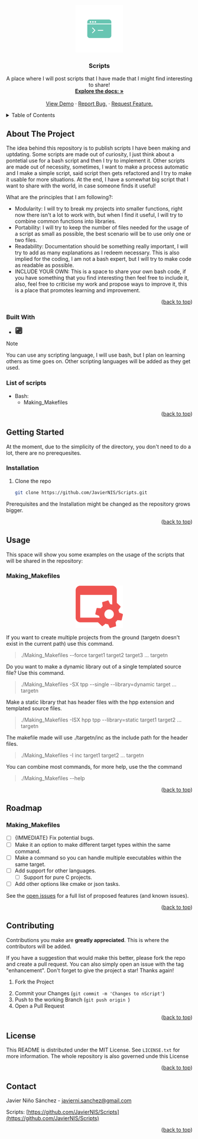 <!-- Improved compatibility of back to top link: See: https://github.com/othneildrew/Best-README-Template/pull/73 -->
<a name="readme-top"></a>
<!--
*** Thanks for checking out the Best-README-Template. If you have a suggestion
*** that would make this better, please fork the repo and create a pull request
*** or simply open an issue with the tag "enhancement".
*** Don't forget to give the project a star!
*** Thanks again! Now go create something AMAZING! :D
-->



<!-- PROJECT SHIELDS -->
<!--
*** I'm using markdown "reference style" links for readability.
*** Reference links are enclosed in brackets [ ] instead of parentheses ( ).
*** See the bottom of this document for the declaration of the reference variables
*** for contributors-url, forks-url, etc. This is an optional, concise syntax you may use.
*** https://www.markdownguide.org/basic-syntax/#reference-style-links
-->
<!--
[![Contributors][contributors-shield]][contributors-url]
[![Forks][forks-shield]][forks-url]
[![Stargazers][stars-shield]][stars-url]
[![Issues][issues-shield]][issues-url]
[![MIT License][license-shield]][license-url]
[![LinkedIn][linkedin-shield]][linkedin-url]
I guess I will enable this if there is any activity
-->


<!-- PROJECT LOGO -->
<br />
<div align="center">
  <a href="https://github.com/JavierNIS/Scripts">
    <img src="images/bash_script_logo.png" width="128" height="128">
  </a>

<h3 align="center">Scripts</h3>

  <p align="center">
    A place where I will post scripts that I have made that I might find interesting to share!
    <br />
    <a href="https://github.com/JavierNIS/Scripts"><strong>Explore the docs: »</strong></a>
    <br />
    <br />
    <a href="https://github.com/JavierNIS/Scripts">View Demo</a>
    ·
    <a href="https://github.com/JavierNIS/Scripts/issues">Report Bug.</a>
    ·
    <a href="https://github.com/JavierNIS/Scripts/issues">Request Feature.</a>
  </p>
</div>



<!-- TABLE OF CONTENTS -->
<details>
  <summary>Table of Contents</summary>
  <ol>
    <li>
      <a href="#about-the-project">About The Project</a>
      <ul>
        <li><a href="#built-with">Built With</a></li>
      </ul>
    </li>
    <li>
      <a href="#getting-started">Getting Started</a>
      <ul>
        <li><a href="#prerequisites">Prerequisites</a></li>
        <li><a href="#installation">Installation</a></li>
      </ul>
    </li>
    <li><a href="#usage">Usage</a></li>
    <li><a href="#roadmap">Roadmap</a></li>
    <li><a href="#contributing">Contributing</a></li>
    <li><a href="#license">License</a></li>
    <li><a href="#contact">Contact</a></li>
    <li><a href="#acknowledgments">Acknowledgments</a></li>
  </ol>
</details>



<!-- ABOUT THE PROJECT -->
## About The Project

The idea behind this repository is to publish scripts I have been making and uptdating. Some scripts are made out of curiosity, I just think about a pontetial use for a bash script and then I try to implement it. Other scripts are made out of necessity, sometimes, I want to make a process automatic and I make a simple script, said script then gets refactored and I try to make it usable for more situations. At the end, I have a somewhat big script that I want to share with the world, in case someone finds it useful!

What are the principles that I am following?:
* Modularity: I will try to break my projects into smaller functions, right now there isn't a lot to work with, but when I find it useful, I will try to combine common functions into libraries.
* Portability: I will try to keep the number of files needed for the usage of a script as small as possible, the best scenario will be to use only one or two files.
* Readability: Documentation should be something really important, I will try to add as many explanations as I redeem necessary. This is also implied for the coding, I am not a bash expert, but I will try to make code as readable as possible.
* INCLUDE YOUR OWN: This is a space to share your own bash code, if you have something that you find interesting then feel free to include it, also, feel free to criticise my work and propose ways to improve it, this is a place that promotes learning and improvement.

<p align="right">(<a href="#readme-top">back to top</a>)</p>



### Built With

* <a href="https://www.gnu.org/software/bash/"><img src="images/terminal_bash.png" height="20" width="20"></a>

>[!NOTE]
>You can use any scripting language, I will use bash, but I plan on learning others as time goes on. Other scripting languages will be added as they get used.

### List of scripts
<!-- A humble start -->
+ Bash:
  * Making_Makefiles

<p align="right">(<a href="#readme-top">back to top</a>)</p>



<!-- GETTING STARTED -->
## Getting Started

At the moment, due to the simplicity of the directory, you don't need to do a lot, there are no prerequesites.
<!--
### Prerequisites

This is an example of how to list things you need to use the software and how to install them.
* npm
  ```sh
  npm install npm@latest -g
  ```
-->
### Installation

1. Clone the repo
   ```sh
   git clone https://github.com/JavierNIS/Scripts.git
   ```

Prerequisites and the Installation might be changed as the repository grows bigger.

<p align="right">(<a href="#readme-top">back to top</a>)</p>



<!-- USAGE EXAMPLES -->
## Usage

This space will show you some examples on the usage of the scripts that will be shared in the repository:

### Making_Makefiles

<div align="center">
  <a href="https://github.com/JavierNIS/Scripts">
    <img src="images/makefile_logo.png" alt="Logo" width="128" height="114">
  </a>
</div>

If you want to create multiple projects from the ground (targetn doesn't exist in the current path) use this command.

>./Making_Makefiles --force target1 target2 target3 ... targetn

Do you want to make a dynamic library out of a single templated source file? Use this command.

>./Making_Makefiles -SX tpp --single --library=dynamic target ... targetn

Make a static library that has header files with the hpp extension and templated source files.

>./Making_Makefiles -ISX hpp tpp --library=static target1 target2 ... targetn

The makefile made will use ./targetn/inc as the include path for the header files.

>./Making_Makefiles -I inc target1 target2 ... targetn

You can combine most commands, for more help, use the the command

>./Making_Makefiles --help

<p align="right">(<a href="#readme-top">back to top</a>)</p>



<!-- ROADMAP -->
## Roadmap

### Making_Makefiles

- [ ] {IMMEDIATE} Fix potential bugs.
- [ ] Make it an option to make different target types within the same command.
- [ ] Make a command so you can handle multiple executables within the same target.
- [ ] Add support for other languages.
    - [ ] Support for pure C projects.
- [ ] Add other options like cmake or json tasks.

See the [open issues](https://github.com/JavierNIS/Scripts/issues) for a full list of proposed features (and known issues).

<p align="right">(<a href="#readme-top">back to top</a>)</p>



<!-- CONTRIBUTING -->
## Contributing

Contributions you make are **greatly appreciated**. This is where the contributors will be added.

If you have a suggestion that would make this better, please fork the repo and create a pull request. You can also simply open an issue with the tag "enhancement".
Don't forget to give the project a star! Thanks again!

1. Fork the Project
<!--2. Create your Feature Branch (`git checkout -b feature/AmazingFeature`)-->
2. Commit your Changes (`git commit -m 'Changes to nScript'`)
3. Push to the working Branch (`git push origin `)
4. Open a Pull Request

<p align="right">(<a href="#readme-top">back to top</a>)</p>



<!-- LICENSE -->
## License

This README is distributed under the MIT License. See `LICENSE.txt` for more information. The whole repository is also governed unde this License

<p align="right">(<a href="#readme-top">back to top</a>)</p>



<!-- CONTACT -->
## Contact

Javier Niño Sánchez - javierni.sanchez@gmail.com

Scripts: [https://github.com/JavierNIS/Scripts](https://github.com/JavierNIS/Scripts)

<p align="right">(<a href="#readme-top">back to top</a>)</p>



<!-- ACKNOWLEDGMENTS
## Acknowledgments

* []()
* []()
* []()

<p align="right">(<a href="#readme-top">back to top</a>)</p>

-->

<!-- MARKDOWN LINKS & IMAGES -->
<!-- https://www.markdownguide.org/basic-syntax/#reference-style-links -->
[contributors-shield]: https://img.shields.io/github/contributors/github_username/repo_name.svg?style=for-the-badge
[contributors-url]: https://github.com/github_username/repo_name/graphs/contributors
[forks-shield]: https://img.shields.io/github/forks/github_username/repo_name.svg?style=for-the-badge
[forks-url]: https://github.com/github_username/repo_name/network/members
[stars-shield]: https://img.shields.io/github/stars/github_username/repo_name.svg?style=for-the-badge
[stars-url]: https://github.com/github_username/repo_name/stargazers
[issues-shield]: https://img.shields.io/github/issues/github_username/repo_name.svg?style=for-the-badge
[issues-url]: https://github.com/github_username/repo_name/issues
[license-shield]: https://img.shields.io/github/license/github_username/repo_name.svg?style=for-the-badge
[license-url]: https://github.com/github_username/repo_name/blob/master/LICENSE.txt
[linkedin-shield]: https://img.shields.io/badge/-LinkedIn-black.svg?style=for-the-badge&logo=linkedin&colorB=555
[linkedin-url]: https://linkedin.com/in/linkedin_username
[product-screenshot]: images/screenshot.png
[Vue-url]: https://vuejs.org/
[Angular.io]: https://img.shields.io/badge/Angular-DD0031?style=for-the-badge&logo=angular&logoColor=white
[Angular-url]: https://angular.io/
[Svelte.dev]: https://img.shields.io/badge/Svelte-4A4A55?style=for-the-badge&logo=svelte&logoColor=FF3E00
[Svelte-url]: https://svelte.dev/
[Laravel.com]: https://img.shields.io/badge/Laravel-FF2D20?style=for-the-badge&logo=laravel&logoColor=white
[Laravel-url]: https://laravel.com
[Bootstrap.com]: https://img.shields.io/badge/Bootstrap-563D7C?style=for-the-badge&logo=bootstrap&logoColor=white
[Bootstrap-url]: https://getbootstrap.com
[JQuery.com]: https://img.shields.io/badge/jQuery-0769AD?style=for-the-badge&logo=jquery&logoColor=white
[JQuery-url]: https://jquery.com 
